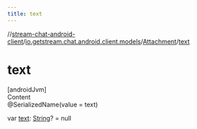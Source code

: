 ```yaml
---
title: text
---
```

//[stream-chat-android-client](../../../index.md)/[io.getstream.chat.android.client.models](../index.md)/[Attachment](index.md)/[text](text.md)



# text  
[androidJvm]  
Content  
@SerializedName(value = text)  
  
var [text](text.md): [String](https://kotlinlang.org/api/latest/jvm/stdlib/kotlin/-string/index.html)? = null  



